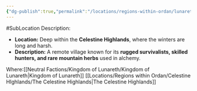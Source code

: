 ```yaml
---
{"dg-publish":true,"permalink":"/locations/regions-within-ordan/lunareth-land/village-of-frostmere/"}
---
```


#SubLocation
Description:
- **Location:** Deep within the **Celestine Highlands**, where the winters are long and harsh.
- **Description:** A remote village known for its **rugged survivalists, skilled hunters, and rare mountain herbs** used in alchemy.

Where:[[Neutral Factions/Kingdom of Lunareth/Kingdom of Lunareth\|Kingdom of Lunareth]] [[Locations/Regions within Ordan/Celestine HIghlands/The Celestine Highlands\|The Celestine Highlands]]